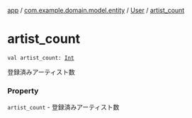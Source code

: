 [app](../../index.md) / [com.example.domain.model.entity](../index.md) / [User](index.md) / [artist_count](./artist_count.md)

# artist_count

`val artist_count: `[`Int`](https://kotlinlang.org/api/latest/jvm/stdlib/kotlin/-int/index.html)

登録済みアーティスト数

### Property

`artist_count` - 登録済みアーティスト数